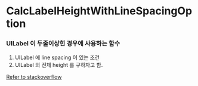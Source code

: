 # CalcLabelHeightWithLineSpacingOption

### UILabel 이 두줄이상힌 경우에 사용하는 함수

1. UILabel 에 line spacing 이 있는 조건
2. UILabel 의 전체 height 를 구하자고 함.

[Refer to stackoverflow ](http://stackoverflow.com/questions/5494498/how-to-control-the-line-spacing-in-uilabel)
